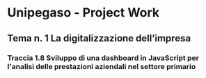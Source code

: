 # Unipegaso - Project Work

## Tema n. 1 La digitalizzazione dell’impresa
### Traccia 1.8 Sviluppo di una dashboard in JavaScript per l'analisi delle prestazioni aziendali nel settore primario